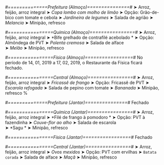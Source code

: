
*#==============Prefeitura (Almoço)===============#*
➤ Arroz, feijão, arroz integral
➤ *Copa lombo com molho de limão*
➤ Opção: Grão-de-bico com tomate e cebola
➤ *Jardineira de legumes*
➤ Salada de agrião
➤ *Melancia*
➤ Minipão, refresco

*#================Química (Almoço)================#*
➤ Arroz, feijão, arroz integral
➤ *Bife grelhado de contrafilé acebolado *
➤ Opção: Almôndega de PVT 
➤ *Polenta cremosa*
➤ Salada de alface   
➤ *Melão*
➤ Minipão, refresco

*#================Física (Almoço)=================#*
No período de 14, 01, 2019 a 17, 02, 2019, o Restaurante da Física ficará fechado.

*#================Central (Almoço)================#*
➤ Arroz, feijão, arroz integral
➤ *Fricassê de frango*
➤ Opção: Fricassê de PVT
➤ *Escarola refogada*
➤ Salada de pepino com tomate
➤ *Bananada*
➤ Minipão, refresco
%

*#==============Prefeitura (Jantar)===============#*
Fechado

*#================Química (Jantar)================#*
➤ Arroz, feijão, arroz integral
➤ *Filé de frango à pomodoro   *
➤ Opção: PVT à fazendinha 
➤ *Couve-flor ao alho*
➤ Salada de escarola  
➤ *Sagu   *
➤ Minipão, refresco

*#================Física (Jantar)=================#*
Fechado

*#================Central (Jantar)================#*
➤ Arroz, feijão, arroz integral
➤ *Ovos mexidos*
➤ Opção: PVT com ervilhas
➤ `Batata corada`
➤ Salada de alface
➤ *Maçã*
➤ Minipão, refresco

